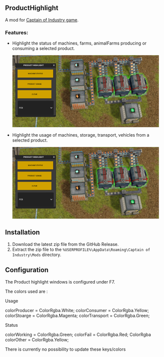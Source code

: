 ## ProductHighlight

A mod for [Captain of Industry game](https://www.captain-of-industry.com/).

### Features:

- Highlight the status of machines, farms, animalFarms producing or consuming a selected product.

    <img src="./images/status.png" width="auto">
	
- Highlight the usage of machines, storage, transport, vehicles from a selected product.
	
	<img src="./images/status.png" width="auto">


## Installation

1. Download the latest zip file from the GitHub Release.
2. Extract the zip file to the `%USERPROFILE%\AppData\Roaming\Captain of Industry\Mods` directory.

## Configuration

The Product highlight windows is configured under F7.

The colors used are : 

Usage

colorProducer = ColorRgba.White;
colorConsumer = ColorRgba.Yellow;
colorStoarge = ColorRgba.Magenta;
colorTransport = ColorRgba.Green;

Status

colorWorking = ColorRgba.Green;
colorFail = ColorRgba.Red;
ColorRgba colorOther = ColorRgba.Yellow;

There is currently no possibility to update these keys/colors

